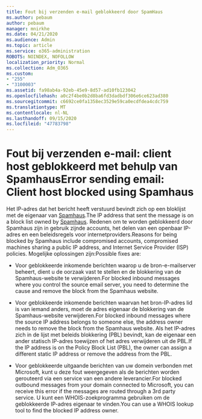 ```yaml
---
title: Fout bij verzenden e-mail geblokkeerd door SpamHaus
ms.author: pebaum
author: pebaum
manager: mnirkhe
ms.date: 04/21/2020
ms.audience: Admin
ms.topic: article
ms.service: o365-administration
ROBOTS: NOINDEX, NOFOLLOW
localization_priority: Normal
ms.collection: Adm_O365
ms.custom:
- "255"
- "3100003"
ms.assetid: fa98ab4a-92eb-45e9-8d57-ad10fb123042
ms.openlocfilehash: a0c2f4be0b2d8ba6fd3dadbdf306e6ce623ad380
ms.sourcegitcommit: c6692ce0fa1358ec3529e59ca0ecdfdea4cdc759
ms.translationtype: MT
ms.contentlocale: nl-NL
ms.lasthandoff: 09/15/2020
ms.locfileid: "47783798"
---
```

# <a name="error-sending-email-client-host-blocked-using-spamhaus"></a><span data-ttu-id="8105c-102">Fout bij verzenden e-mail: client host geblokkeerd met behulp van Spamhaus</span><span class="sxs-lookup"><span data-stu-id="8105c-102">Error sending email: Client host blocked using Spamhaus</span></span>

<span data-ttu-id="8105c-103">Het IP-adres dat het bericht heeft verstuurd bevindt zich op een bloklijst met de eigenaar van [Spamhaus](https://go.microsoft.com/fwlink/p/?linkid=123245).</span><span class="sxs-lookup"><span data-stu-id="8105c-103">The IP address that sent the message is on a block list owned by [Spamhaus](https://go.microsoft.com/fwlink/p/?linkid=123245).</span></span> <span data-ttu-id="8105c-104">Redenen om te worden geblokkeerd door Spamhaus zijn in gebruik zijnde accounts, het delen van een openbaar IP-adres en een beleidsregels voor internetproviders.</span><span class="sxs-lookup"><span data-stu-id="8105c-104">Reasons for being blocked by Spamhaus include compromised accounts, compromised machines sharing a public IP address, and Internet Service Provider (ISP) policies.</span></span> <span data-ttu-id="8105c-105">Mogelijke oplossingen zijn:</span><span class="sxs-lookup"><span data-stu-id="8105c-105">Possible fixes are:</span></span>
  
- <span data-ttu-id="8105c-106">Voor geblokkeerde inkomende berichten waarop u de bron-e-mailserver beheert, dient u de oorzaak vast te stellen en de blokkering van de Spamhaus-website te verwijderen.</span><span class="sxs-lookup"><span data-stu-id="8105c-106">For blocked inbound messages where you control the source email server, you need to determine the cause and remove the block from the Spamhaus website.</span></span>

- <span data-ttu-id="8105c-107">Voor geblokkeerde inkomende berichten waarvan het bron-IP-adres lid is van iemand anders, moet de adres eigenaar de blokkering van de Spamhaus-website verwijderen.</span><span class="sxs-lookup"><span data-stu-id="8105c-107">For blocked inbound messages where the source IP address belongs to someone else, the address owner needs to remove the block from the Spamhaus website.</span></span> <span data-ttu-id="8105c-108">Als het IP-adres zich in de lijst met beleids blokkering (PBL) bevindt, kan de eigenaar een ander statisch IP-adres toewijzen of het adres verwijderen uit de PBL.</span><span class="sxs-lookup"><span data-stu-id="8105c-108">If the IP address is on the Policy Block List (PBL), the owner can assign a different static IP address or remove the address from the PBL.</span></span>

- <span data-ttu-id="8105c-109">Voor geblokkeerde uitgaande berichten van uw domein verbonden met Microsoft, kunt u deze fout weergegeven als de berichten worden gerouteerd via een service van een andere leverancier.</span><span class="sxs-lookup"><span data-stu-id="8105c-109">For blocked outbound messages from your domain connected to Microsoft, you can receive this error if the messages are routed through a 3rd party service.</span></span> <span data-ttu-id="8105c-110">U kunt een WHOIS-zoekprogramma gebruiken om de geblokkeerde IP-adres eigenaar te vinden.</span><span class="sxs-lookup"><span data-stu-id="8105c-110">You can use a WHOIS lookup tool to find the blocked IP address owner.</span></span>

